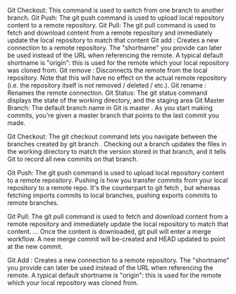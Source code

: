 Git Checkout: This command is used to switch from one branch to another branch.
Git Push: The git push command is used to upload local repository content to a remote repository.
Git Pull: The git pull command is used to fetch and download content from a remote repository and immediately update the local repository to match that content
Git add <shortname> <url>: Creates a new connection to a remote repository. The "shortname" you provide can later be used instead of the URL when referencing the remote. A typical default shortname is "origin": this is used for the remote which your local repository was cloned from.
Git remove <name>: Disconnects the remote from the local repository. Note that this will have no effect on the actual remote repository (i.e. the repository itself is not removed / deleted / etc.).
Git rename <old-name> <new-name>: Renames the remote connection.
Git Status: The git status command displays the state of the working directory, and the staging area
Git Master Branch: The default branch name in Git is master . As you start making commits, you're given a master branch that points to the last commit you made.

Git Checkout: The git checkout command lets you navigate between the branches created by git branch . Checking out a branch updates the files in the working directory to match the version stored in that branch, and it tells Git to record all new commits on that branch.

Git Push: The git push command is used to upload local repository content to a remote repository. Pushing is how you transfer commits from your local repository to a remote repo. It's the counterpart to git fetch , but whereas fetching imports commits to local branches, pushing exports commits to remote branches.

Git Pull: The git pull command is used to fetch and download content from a remote repository and immediately update the local repository to match that content. ... Once the content is downloaded, git pull will enter a merge workflow. A new merge commit will be-created and HEAD updated to point at the new commit.

Git Add <shortname> <url>: Creates a new connection to a remote repository. The "shortname" you provide can later be used instead of the URL when referencing the remote. A typical default shortname is "origin": this is used for the remote which your local repository was cloned from.
